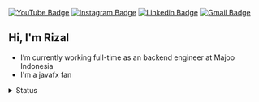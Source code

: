 [![YouTube Badge](https://img.shields.io/badge/-@rizalmaulanfahmi-c4302b?style=flat-square&labelColor=c4302b&logo=youtube&logoColor=white&link=https://www.youtube.com/channel/UCRDsKL-zDLKxMrOftOsNx4g)](https://www.youtube.com/channel/UCRDsKL-zDLKxMrOftOsNx4g) [![Instagram Badge](https://img.shields.io/badge/-@rizalmaulanafahmi-F44747?style=flat-square&labelColor=F44747&logo=instagram&logoColor=white&link=https://www.instagram.com/rizalmaulanafahmi)](https://www.instagram.com/rizalmaulanafahmi) [![Linkedin Badge](https://img.shields.io/badge/-rizalmaulana-blue?style=flat-square&logo=Linkedin&logoColor=white&link=https://www.linkedin.com/in/rizal-maulana-fahmi-347ab0157/)](https://www.linkedin.com/in/rizal-maulana-fahmi-347ab0157/)
[![Gmail Badge](https://img.shields.io/badge/-rizalmaulanaf@gmail.com-c14438?style=flat-square&logo=Gmail&logoColor=white&link=mailto:rizalmaulanaf@gmail.com)](mailto:rizalmaulanaf@gmail.com)

## Hi, I'm Rizal

- I’m currently working full-time as an backend engineer at Majoo Indonesia
- I'm a javafx fan

<details>
	<summary>Status</summary>
	<img src="https://github-readme-stats.vercel.app/api/top-langs/?username=rizalmf&hide=TeX&layout=compact">
</details>
